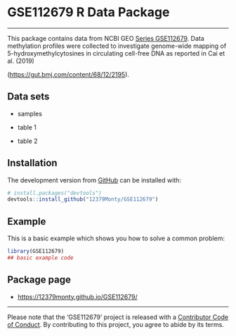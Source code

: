 GSE112679 R Data Package
================

-----

<!-- README.md is generated from README.Rmd. Please edit that file -->

This package contains data from NCBI GEO [Series
GSE112679](https://www.ncbi.nlm.nih.gov/geo/query/acc.cgi?acc=GSE112679).
Data methylation profiles were collected to investigate genome-wide
mapping of 5-hydroxymethylcytosines in circulating cell-free DNA as
reported in Cai et al. (2019)
<!-- [@Cai:2019aa] pandoc citations dont work on github -->
(<https://gut.bmj.com/content/68/12/2195>).

## Data sets

  - samples

  - table 1

  - table 2

## Installation

The development version from [GitHub](https://github.com/) can be
installed with:

``` r
# install.packages("devtools")
devtools::install_github("12379Monty/GSE112679")
```

## Example

This is a basic example which shows you how to solve a common problem:

``` r
library(GSE112679)
## basic example code
```

## Package page

  - <https://12379monty.github.io/GSE112679/>

<!-- DOESNT WORK WITH GITHUB
## References
<div id="refs"></div>
-->

-----

Please note that the ‘GSE112679’ project is released with a [Contributor
Code of Conduct](.github/CODE_OF_CONDUCT.md). By contributing to this
project, you agree to abide by its terms.

<!--

Rscript -e "rmarkdown::render('README.Rmd')"

# nohup Rscript -e "rmarkdown::render('README.Rmd')" > README.log  &


-->
